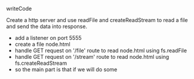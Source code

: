 writeCode

Create a http server and use readFile and createReadStream to read a file and send the data into response.

- add a listener on port 5555
- create a file node.html
- handle GET request on '/file' route to read node.html using fs.readFile
- handle GET request on '/stream' route to read node.html using fs.createReadStream
- so the main part is that if we will do some
